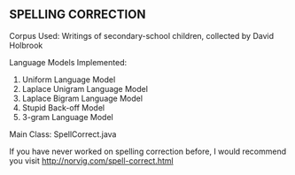 SPELLING CORRECTION
-------------------

Corpus Used: Writings of secondary-school children, collected by David Holbrook

Language Models Implemented:
1. Uniform Language Model
2. Laplace Unigram Language Model
3. Laplace Bigram Language Model
4. Stupid Back-off Model
5. 3-gram Language Model


Main Class: SpellCorrect.java

If you have never worked on spelling correction before, I would recommend you visit http://norvig.com/spell-correct.html
